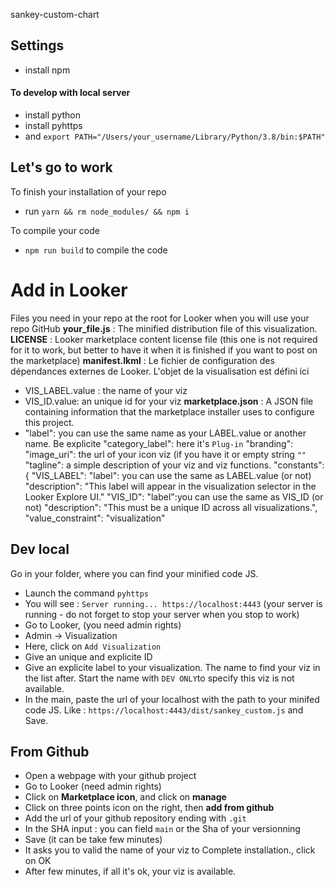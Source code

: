 sankey-custom-chart

## Settings
- install npm

#### To develop with local server
- install python
- install pyhttps 
- and `export PATH="/Users/your_username/Library/Python/3.8/bin:$PATH"`

## Let's go to work
To finish your installation of your repo
- run `yarn && rm node_modules/ && npm i`

To compile your code
- `npm run build` to compile the code


# Add in Looker

Files you need in your repo at the root for Looker when you will use your repo GitHub
**your_file.js** : The minified distribution file of this visualization.
**LICENSE** : Looker marketplace content license file (this one is not required for it to work, but better to have it when it is finished if you want to post on the marketplace)
**manifest.lkml** : Le fichier de configuration des dépendances externes de Looker. L'objet de la visualisation est défini ici
- VIS_LABEL.value : the name of your viz
- VIS_ID.value: an unique id for your viz
**marketplace.json** :  A JSON file containing information that the marketplace installer uses to configure this project.
- "label": you can use the same name as your LABEL.value or another name. Be explicite
  "category_label": here it's `Plug-in`
  "branding": 
    "image_uri": the url of your icon viz (if you have it or empty string `""`
    "tagline": a simple description of your viz and viz functions.
   "constants": {
        "VIS_LABEL":
            "label": you can use the same as LABEL.value (or not)
            "description": "This label will appear in the visualization selector in the Looker Explore UI."
        "VIS_ID":
            "label":you can use the same as VIS_ID (or not)
            "description": "This must be a unique ID across all visualizations.",
            "value_constraint": "visualization"

## Dev local

Go in your folder, where you can find your minified code JS.
- Launch the command `pyhttps`
- You will see : `Server running... https://localhost:4443` (your server is running - do not forget to stop your server when you stop to work)
- Go to Looker, (you need admin rights)
- Admin -> Visualization
- Here, click on `Add Visualization`
- Give an unique and explicite ID
- Give an explicite label to your visualization. The name to find your viz in the list after. Start the name with `DEV ONLY`to specify this viz is not available.
- In the main, paste the url of your localhost with the path to your minifed code JS. Like : `https://localhost:4443/dist/sankey_custom.js` and Save.


## From Github

- Open a webpage with your github project
- Go to Looker (need admin rights)
- Click on **Marketplace icon**, and click on **manage**
- Click on three points icon on the right, then **add from github**
- Add the url of your github repository ending with `.git`
- In the SHA input : you can field `main` or the Sha of your versionning
- Save (it can be take few minutes)
- It asks you to valid the name of your viz to Complete installation., click on OK
- After few minutes, if all it's ok, your viz is available.
